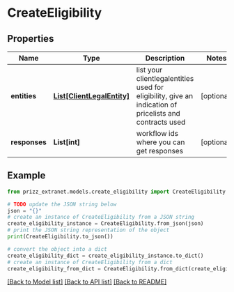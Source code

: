 # CreateEligibility


## Properties

Name | Type | Description | Notes
------------ | ------------- | ------------- | -------------
**entities** | [**List[ClientLegalEntity]**](ClientLegalEntity.md) | list your clientlegalentities used for eligibility, give an indication of pricelists and contracts used | [optional] 
**responses** | **List[int]** | workflow ids where you can get responses | [optional] 

## Example

```python
from prizz_extranet.models.create_eligibility import CreateEligibility

# TODO update the JSON string below
json = "{}"
# create an instance of CreateEligibility from a JSON string
create_eligibility_instance = CreateEligibility.from_json(json)
# print the JSON string representation of the object
print(CreateEligibility.to_json())

# convert the object into a dict
create_eligibility_dict = create_eligibility_instance.to_dict()
# create an instance of CreateEligibility from a dict
create_eligibility_from_dict = CreateEligibility.from_dict(create_eligibility_dict)
```
[[Back to Model list]](../README.md#documentation-for-models) [[Back to API list]](../README.md#documentation-for-api-endpoints) [[Back to README]](../README.md)


